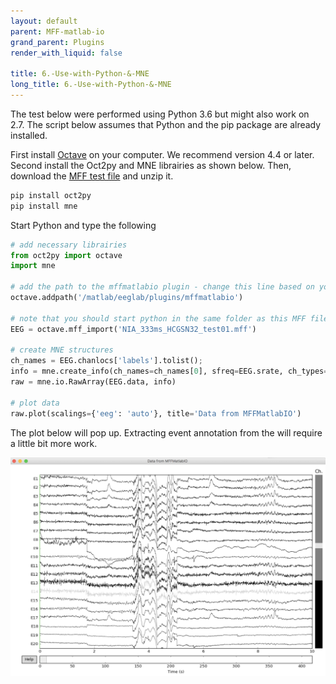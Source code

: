 ```yaml
---
layout: default
parent: MFF-matlab-io
grand_parent: Plugins
render_with_liquid: false

title: 6.-Use-with-Python-&-MNE
long_title: 6.-Use-with-Python-&-MNE
---
```

The test below were performed using Python 3.6 but might also work on 2.7. The script below assumes that Python and the pip package are already installed.

First install [Octave](https://www.gnu.org/software/octave/download.html) on your computer. We recommend version 4.4 or later. Second install the Oct2py and MNE librairies as shown below. Then, download the [MFF test file](NIA_333ms_HCGSN32_test01.mff.zip "MFF file") and unzip it.

```bash
pip install oct2py
pip install mne
```

Start Python and type the following

```python
# add necessary librairies
from oct2py import octave
import mne

# add the path to the mffmatlabio plugin - change this line based on your local path
octave.addpath('/matlab/eeglab/plugins/mffmatlabio')

# note that you should start python in the same folder as this MFF file
EEG = octave.mff_import('NIA_333ms_HCGSN32_test01.mff')

# create MNE structures
ch_names = EEG.chanlocs['labels'].tolist();
info = mne.create_info(ch_names=ch_names[0], sfreq=EEG.srate, ch_types='eeg')
raw = mne.io.RawArray(EEG.data, info)

# plot data
raw.plot(scalings={'eeg': 'auto'}, title='Data from MFFMatlabIO')
```

The plot below will pop up. Extracting event annotation from the will require a little bit more work.

![](mne_screen_capture.png)
